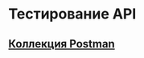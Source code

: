 # Тестирование API
## [Коллекция Postman](https://www.postman.com/supply-saganist-7168707/workspace/my-workspace/collection/26631222-78ab6e8b-c2a6-4a4f-8325-32075a570e99?action=share&creator=26631222&active-environment=26631222-8d3656cd-3e80-4c2f-9e57-4739ee051815)
